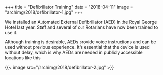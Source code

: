 +++
title = "Defibrillator Training"
date = "2018-04-11"
image = "archimg/2018/defibrillator-1.jpg"
+++

We installed an Automated External Defibrillator (AED) in the Royal George Hotel last year. Staff and several of our Rotarians have now been trained to use it.

Although training is desirable, AEDs provide voice instructions and can be used without previous experience. It's essential that the device is used without delay, which is why AEDs are needed in publicly accessible locations like this.

{{< image src="/archimg/2018/defibrillator-2.jpg" >}}